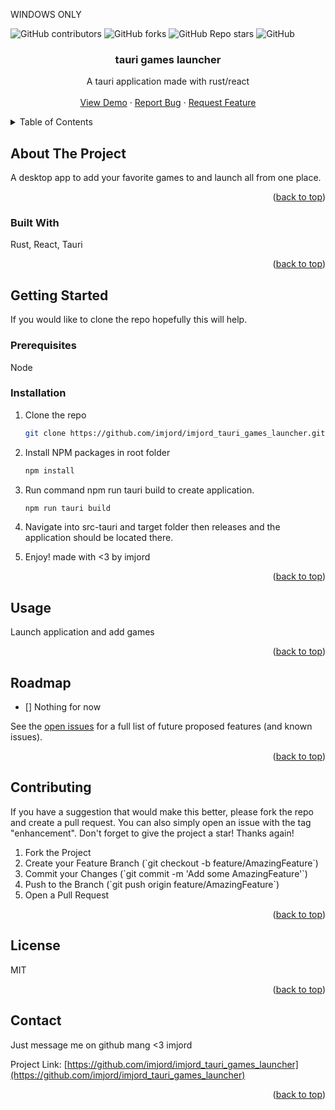 WINDOWS ONLY

<a name="readme-top"></a>

![GitHub contributors](https://img.shields.io/github/contributors/imjord/imjord_tauri_games_launcher?color=%23454B1B&label=CONTRIBUTORS%20%3C3&style=for-the-badge)
![GitHub forks](https://img.shields.io/github/forks/imjord/imjord_tauri_games_launcher?style=for-the-badge)
![GitHub Repo stars](https://img.shields.io/github/stars/imjord/imjord_tauri_games_launcher?style=for-the-badge)
![GitHub](https://img.shields.io/github/license/imjord/imjord_tauri_games_launcher?style=for-the-badge)

  <div align="center">
  <h3 align="center">tauri games launcher</h3>
  <p align="center">
   A tauri application made with rust/react
  <br />
  <br />
  <a href="https://github.com/imjord/imjord_tauri_games_launcher">View Demo</a>
   ·
        <a href="https://github.com/imjord/imjord_tauri_games_launcher/issues">Report Bug</a>
        ·
        <a href="https://github.com/imjord/imjord_tauri_games_launcher/issues">Request Feature</a>
      </p>
    </div>

  <!-- TABLE OF CONTENT -->
  <details>
      <summary>Table of Contents</summary>
      <ol>
        <li>
          <a href="#about-the-project">About The Project</a>
          <ul>
            <li><a href="#built-with">Built With</a></li>
          </ul>
        </li>
        <li>
          <a href="#getting-started">Getting Started</a>
          <ul>
            <li><a href="#prerequisites">Prerequisites</a></li>
            <li><a href="#installation">Installation</a></li>
          </ul>
        </li>
        <li><a href="#usage">Usage</a></li>
        <li><a href="#roadmap">Roadmap</a></li>
        <li><a href="#contributing">Contributing</a></li>
        <li><a href="#license">License</a></li>
        <li><a href="#contact">Contact</a></li>
      </ol>
    </details>
    
    
  <!-- ABOUT THE PROJECT -->
  ## About The Project
    
    
    
    
  A desktop app to add your favorite games to and launch all from one place.
    
    
    
  <p align="right">(<a href="#readme-top">back to top</a>)</p>
    
    
    
  ### Built With
    
    
    
  Rust, React, Tauri
    
  <p align="right">(<a href="#readme-top">back to top</a>)</p>
    
    
    
  <!-- GETTING STARTED -->
  ## Getting Started
    
  If you would like to clone the repo hopefully this will help.
    
  ### Prerequisites
    
  Node
    
  ### Installation
    
  1. Clone the repo
        ```sh
        git clone https://github.com/imjord/imjord_tauri_games_launcher.git
        ```
  2. Install NPM packages in root folder
        ```sh
        npm install
        ```
  3. Run command npm run tauri build to create application.
        ```sh
        npm run tauri build
        ```
  4. Navigate into src-tauri and target folder then releases and the application should be located there.
  
  5. Enjoy! made with <3 by imjord
  <p align="right">(<a href="#readme-top">back to top</a>)</p>
    
    
    
  <!-- USAGE EXAMPLES -->
  ## Usage
    
  Launch application and add games
  <p align="right">(<a href="#readme-top">back to top</a>)</p>
    
    
    
   <!-- ROADMAP -->
   ## Roadmap
    
  - [] Nothing for now
    
    
  See the [open issues](https://github.com/imjord/imjord_tauri_games_launcher/issues) for a full list of future proposed features (and known issues).
    
   <p align="right">(<a href="#readme-top">back to top</a>)</p>
    
    
    
   <!-- CONTRIBUTING -->
   ## Contributing
    
  If you have a suggestion that would make this better, please fork the repo and create a pull request. You can also simply open an issue with the tag "enhancement".
  Don't forget to give the project a star! Thanks again!
    
  1. Fork the Project
  2. Create your Feature Branch (\`git checkout -b feature/AmazingFeature\`)
  3. Commit your Changes (\`git commit -m 'Add some AmazingFeature'\`)
  4. Push to the Branch (\`git push origin feature/AmazingFeature\`)
  5. Open a Pull Request
    
   <p align="right">(<a href="#readme-top">back to top</a>)</p>
    
    
    
   <!-- LICENSE -->
   ## License
    
  MIT
    
   <p align="right">(<a href="#readme-top">back to top</a>)</p>
    
    
    
   <!-- CONTACT -->
   ## Contact
    
  Just message me on github mang <3 imjord
    
  Project Link: [https://github.com/imjord/imjord_tauri_games_launcher](https://github.com/imjord/imjord_tauri_games_launcher)
    
   <p align="right">(<a href="#readme-top">back to top</a>)</p>
